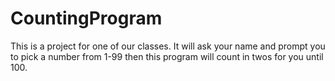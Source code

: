 # CountingProgram
This is a project for one of our classes. 
It will ask your name and prompt you to pick a number from 1-99 then this program will count in twos for you until 100.
